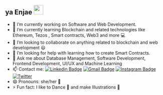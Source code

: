 ## ya Enjae <img src="https://raw.githubusercontent.com/MartinHeinz/MartinHeinz/master/wave.gif" width="30px">



<!-- **enjae/enjae** is a ✨ _special_ ✨ repository because its `README.md` (this file) appears on your GitHub profile.

Here are some ideas to get you started: -->

- 🔭 I’m currently working on Software and Web Development.
- 🌱 I’m currently learning Blockchain and related technologies like Ethereum, Tezos , Smart contracts, Web3 and more 💻
- 👯 I’m looking to collaborate on anything related to blockchain and web development 😃
- 🤔 I’m looking for help with learning how to create Smart Contracts.
- 💬 Ask me about Database Management, Software Development, Frontend Development, UI/UX and Machine Learning
- 📫 Contact me: [![Linkedin Badge](https://img.shields.io/badge/LinkedIn-0077B5?style=for-the-badge&logo=linkedin&logoColor=white)](https://www.linkedin.com/in/nandini-jaryal-3b8522201)   [![Gmail Badge](https://img.shields.io/badge/Gmail-D14836?style=for-the-badge&logo=gmail&logoColor=white)](mailto:jarialnandini1911@gmail.com)   [![Instagram Badge](https://img.shields.io/badge/Instagram-E4405F?style=for-the-badge&logo=instagram&logoColor=white)](https://www.instagram.com/enjae_/)   [![Twitter](https://img.shields.io/badge/Twitter-1DA1F2?style=for-the-badge&logo=twitter&logoColor=white)](https://twitter.com/enjaeee)
- 😄 Pronouns: she/her 👧
- ⚡ Fun fact: I like to Dance 💃 and make Illustrations 🎨


